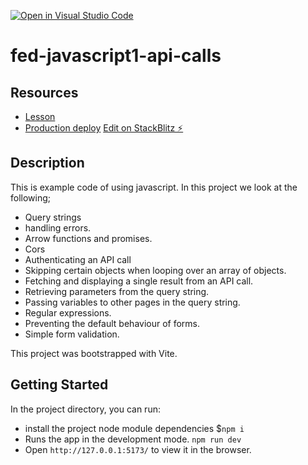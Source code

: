 [![Open in Visual Studio Code](https://classroom.github.com/assets/open-in-vscode-c66648af7eb3fe8bc4f294546bfd86ef473780cde1dea487d3c4ff354943c9ae.svg)](https://classroom.github.com/online_ide?assignment_repo_id=10032772&assignment_repo_type=AssignmentRepo)
# fed-javascript1-api-calls

## Resources

- [Lesson](https://fed-vocational-astro-course.vercel.app/en/javascript-1/module-3/module-3)
- [Production deploy](https://vitejsvitey6pft5-wpnc--5173.local-credentialless.webcontainer.io)
  [Edit on StackBlitz ⚡️](https://stackblitz.com/edit/vitejs-vite-y6pft5)

## Description

This is example code of using javascript. In this project we look at the following;

- Query strings
- handling errors.
- Arrow functions and promises.
- Cors
- Authenticating an API call
- Skipping certain objects when looping over an array of objects.
- Fetching and displaying a single result from an API call.
- Retrieving parameters from the query string.
- Passing variables to other pages in the query string.
- Regular expressions.
- Preventing the default behaviour of forms.
- Simple form validation.

This project was bootstrapped with Vite.

## Getting Started

In the project directory, you can run:

- install the project node module dependencies $`npm i`
- Runs the app in the development mode. `npm run dev`
- Open `http://127.0.0.1:5173/` to view it in the browser.
